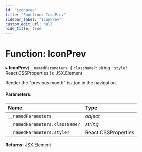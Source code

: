 ```yaml
---
id: "iconprev"
title: "Function: IconPrev"
sidebar_label: "IconPrev"
custom_edit_url: null
hide_title: true
---
```


# Function: IconPrev

▸ **IconPrev**(`__namedParameters`: { `className?`: *string* ; `style?`: React.CSSProperties  }): JSX.Element

Render the "previous month" button in the navigation.

#### Parameters:

Name | Type |
:------ | :------ |
`__namedParameters` | *object* |
`__namedParameters.className?` | *string* |
`__namedParameters.style?` | React.CSSProperties |

**Returns:** JSX.Element
